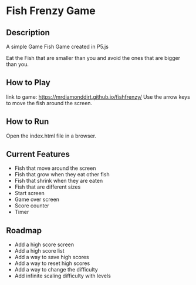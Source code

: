 # Fish Frenzy Game

## Description

A simple Game Fish Game created in P5.js

Eat the Fish that are smaller than you and avoid the ones that are bigger than you.

## How to Play

link to game: https://mrdiamonddirt.github.io/fishfrenzy/
Use the arrow keys to move the fish around the screen.

## How to Run

Open the index.html file in a browser.


## Current Features

- Fish that move around the screen
- Fish that grow when they eat other fish
- Fish that shrink when they are eaten
- Fish that are different sizes
- Start screen
- Game over screen
- Score counter
- Timer

## Roadmap

- Add a high score screen
- Add a high score list
- Add a way to save high scores
- Add a way to reset high scores
- Add a way to change the difficulty
- Add infinite scaling difficulty with levels